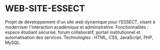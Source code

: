 # WEB-SITE-ESSECT
Projet de développement d'un site web dynamique pour l’ESSECT, visant à moderniser l'interaction académique et administrative. Fonctionnalités : espace étudiant sécurisé, forum collaboratif, portail institutionnel et automatisation des services. Technologies : HTML, CSS, JavaScript, PHP, MySQL.
